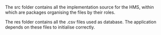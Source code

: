 The src folder contains all the implementation source for the HMS, within which are packages organising the files by their roles.

The res folder contains all the .csv files used as database. The application depends on these files to initialise correctly. 
